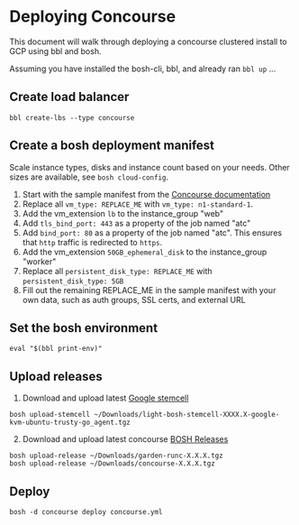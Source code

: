 # Deploying Concourse

This document will walk through deploying a concourse clustered install to GCP using bbl and bosh.

Assuming you have installed the bosh-cli, bbl, and already ran `bbl up` ...

## Create load balancer

  ```
  bbl create-lbs --type concourse
  ```

## Create a bosh deployment manifest

Scale instance types, disks and instance count based on your needs. Other sizes are available, see ```bosh cloud-config```.

1. Start with the sample manifest from the [Concourse documentation](http://concourse.ci/clusters-with-bosh.html)
2. Replace all ```vm_type: REPLACE_ME``` with ```vm_type: n1-standard-1```.
3. Add the vm_extension ```lb``` to the instance_group "web"
4. Add ```tls_bind_port: 443``` as a property of the job named "atc"
5. Add ```bind_port: 80``` as a property of the job named "atc". This ensures that ```http``` traffic is redirected to ```https```.
6. Add the vm_extension ```50GB_ephemeral_disk``` to the instance_group "worker"
7. Replace all ```persistent_disk_type: REPLACE_ME``` with ```persistent_disk_type: 5GB```
8. Fill out the remaining REPLACE_ME in the sample manifest with your own data, such as auth groups, SSL certs, and external URL


## Set the bosh environment

  ```
  eval "$(bbl print-env)"
  ```

## Upload releases

1. Download and upload latest [Google stemcell](http://bosh.io/stemcells)

  ```
  bosh upload-stemcell ~/Downloads/light-bosh-stemcell-XXXX.X-google-kvm-ubuntu-trusty-go_agent.tgz
  ```

2. Download and upload latest concourse [BOSH Releases](http://concourse.ci/downloads.html)

  ```
  bosh upload-release ~/Downloads/garden-runc-X.X.X.tgz
  bosh upload-release ~/Downloads/concourse-X.X.X.tgz
  ```

## Deploy

  ```
  bosh -d concourse deploy concourse.yml
  ```
